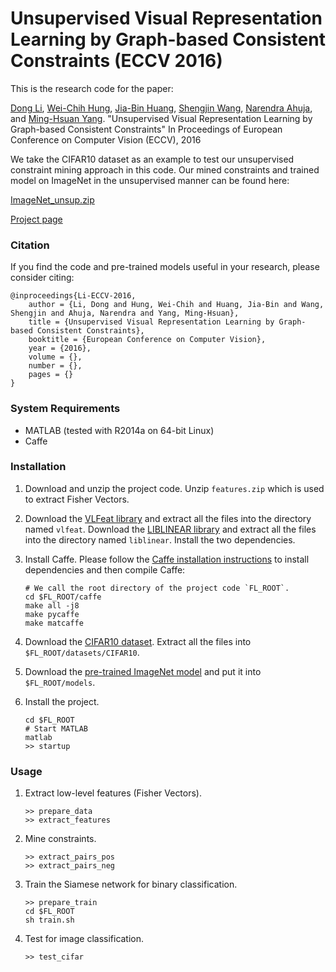 # Unsupervised Visual Representation Learning by Graph-based Consistent Constraints (ECCV 2016)

This is the research code for the paper:

[Dong Li](https://sites.google.com/site/lidonggg930), [Wei-Chih Hung](https://hfslyc.github.io/), [Jia-Bin Huang](https://filebox.ece.vt.edu/~jbhuang/), [Shengjin Wang](http://www.ee.tsinghua.edu.cn/publish/eeen/3784/2010/20101219115601212198627/20101219115601212198627_.html), [Narendra Ahuja](http://vision.ai.illinois.edu/ahuja.html), and [Ming-Hsuan Yang](http://faculty.ucmerced.edu/mhyang/). "Unsupervised Visual Representation Learning by Graph-based Consistent Constraints" In Proceedings of European Conference on Computer Vision (ECCV), 2016

We take the CIFAR10 dataset as an example to test our unsupervised constraint mining approach in this code. Our mined constraints and trained model on ImageNet in the unsupervised manner can be found here: 

[ImageNet_unsup.zip](https://drive.google.com/open?id=0BynEQyOSGRoSaTluaEpGcWRNa1E)

[Project page](https://sites.google.com/site/lidonggg930/feature-learning)

### Citation

If you find the code and pre-trained models useful in your research, please consider citing:

    @inproceedings{Li-ECCV-2016,
        author = {Li, Dong and Hung, Wei-Chih and Huang, Jia-Bin and Wang, Shengjin and Ahuja, Narendra and Yang, Ming-Hsuan},
        title = {Unsupervised Visual Representation Learning by Graph-based Consistent Constraints},
        booktitle = {European Conference on Computer Vision},
        year = {2016},
        volume = {},
        number = {},
        pages = {}
    }

### System Requirements

- MATLAB (tested with R2014a on 64-bit Linux)
- Caffe

### Installation

1. Download and unzip the project code. Unzip `features.zip` which is used to extract Fisher Vectors. 

2. Download the [VLFeat library](http://www.vlfeat.org/download/vlfeat-0.9.13-bin.tar.gz) and extract all the files into the directory named `vlfeat`. Download the [LIBLINEAR library](http://www.csie.ntu.edu.tw/~cjlin/cgi-bin/liblinear.cgi?+http://www.csie.ntu.edu.tw/~cjlin/liblinear+zip) and extract all the files into the directory named `liblinear`. Install the two dependencies.

3. Install Caffe. Please follow the [Caffe installation instructions](http://caffe.berkeleyvision.org/installation.html) to install dependencies and then compile Caffe:

    ```
    # We call the root directory of the project code `FL_ROOT`.
    cd $FL_ROOT/caffe
    make all -j8
    make pycaffe
    make matcaffe
    ```

4. Download the [CIFAR10 dataset](https://www.cs.toronto.edu/~kriz/cifar-10-matlab.tar.gz). Extract all the files into `$FL_ROOT/datasets/CIFAR10`. 

5. Download the [pre-trained ImageNet model](http://dl.caffe.berkeleyvision.org/bvlc_alexnet.caffemodel) and put it into `$FL_ROOT/models`.

6. Install the project.

    ```
    cd $FL_ROOT
    # Start MATLAB
    matlab
    >> startup
    ```

### Usage

1. Extract low-level features (Fisher Vectors).

    ```
    >> prepare_data
    >> extract_features
    ```

2. Mine constraints.

    ```
    >> extract_pairs_pos
    >> extract_pairs_neg
    ```

3. Train the Siamese network for binary classification.

    ```
    >> prepare_train
    cd $FL_ROOT
    sh train.sh
    ```

4. Test for image classification.

    ```
    >> test_cifar
    ```
    
